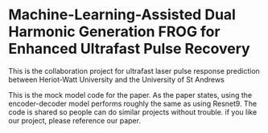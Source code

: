 # Machine-Learning-Assisted Dual Harmonic Generation FROG for Enhanced Ultrafast Pulse Recovery

This is the collaboration project for ultrafast laser pulse response prediction between Heriot-Watt University and the University of St Andrews 

This is the mock model code for the paper. As the paper states, using the encoder-decoder model performs roughly the same as using Resnet9. 
The code is shared so people can do similar projects without trouble. if you like our project, please reference our paper.



